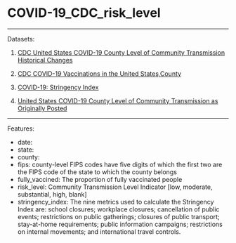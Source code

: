 # COVID-19_CDC_risk_level

-----------------------

Datasets:  

1. [CDC United States COVID-19 County Level of Community Transmission Historical Changes](https://data.cdc.gov/Public-Health-Surveillance/United-States-COVID-19-County-Level-of-Community-T/nra9-vzzn)  

2. [CDC COVID-19 Vaccinations in the United States,County](https://data.cdc.gov/Vaccinations/COVID-19-Vaccinations-in-the-United-States-County/8xkx-amqh)  

3. [COVID-19: Stringency Index](https://ourworldindata.org/covid-stringency-index#:~:text=The%20nine%20metrics%20used%20to,movements%3B%20and%20international%20travel%20controls)  
4. [United States COVID-19 County Level of Community Transmission as Originally Posted](https://data.cdc.gov/Public-Health-Surveillance/United-States-COVID-19-County-Level-of-Community-T/8396-v7yb)


-----------
Features:

* date:   
* state: 
* county: 
* fips: county-level FIPS codes have five digits of which the first two are the FIPS code of the state to which the county belongs  
* fully_vaccined: The proportion of fully vaccinated people
* risk_level: Community Transmission Level Indicator [low, moderate, substantial, high, blank]
* stringency_index: The nine metrics used to calculate the Stringency Index are: school closures; workplace closures; cancellation of public events; restrictions on public gatherings; closures of public transport; stay-at-home requirements; public information campaigns; restrictions on internal movements; and international travel controls.
